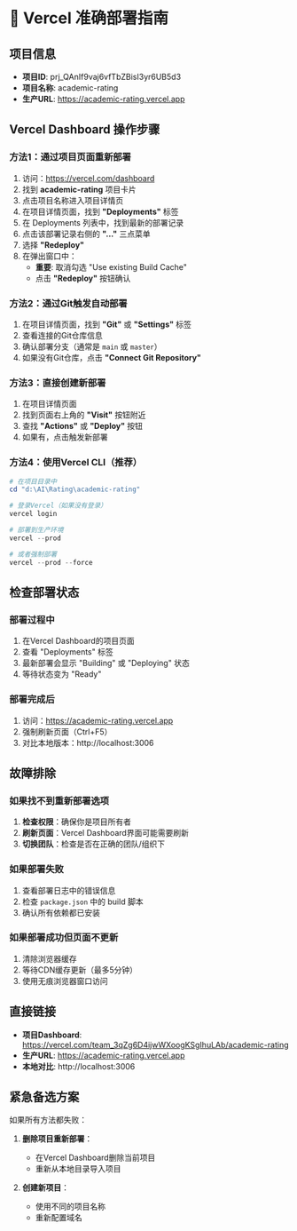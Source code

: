 # 🚀 Vercel 准确部署指南

## 项目信息
- **项目ID**: prj_QAnIf9vaj6vfTbZBisI3yr6UB5d3
- **项目名称**: academic-rating
- **生产URL**: https://academic-rating.vercel.app

## Vercel Dashboard 操作步骤

### 方法1：通过项目页面重新部署
1. 访问：https://vercel.com/dashboard
2. 找到 **academic-rating** 项目卡片
3. 点击项目名称进入项目详情页
4. 在项目详情页面，找到 **"Deployments"** 标签
5. 在 Deployments 列表中，找到最新的部署记录
6. 点击该部署记录右侧的 **"..."** 三点菜单
7. 选择 **"Redeploy"**
8. 在弹出窗口中：
   - **重要**: 取消勾选 "Use existing Build Cache"
   - 点击 **"Redeploy"** 按钮确认

### 方法2：通过Git触发自动部署
1. 在项目详情页面，找到 **"Git"** 或 **"Settings"** 标签
2. 查看连接的Git仓库信息
3. 确认部署分支（通常是 `main` 或 `master`）
4. 如果没有Git仓库，点击 **"Connect Git Repository"**

### 方法3：直接创建新部署
1. 在项目详情页面
2. 找到页面右上角的 **"Visit"** 按钮附近
3. 查找 **"Actions"** 或 **"Deploy"** 按钮
4. 如果有，点击触发新部署

### 方法4：使用Vercel CLI（推荐）
```powershell
# 在项目目录中
cd "d:\AI\Rating\academic-rating"

# 登录Vercel（如果没有登录）
vercel login

# 部署到生产环境
vercel --prod

# 或者强制部署
vercel --prod --force
```

## 检查部署状态

### 部署过程中
1. 在Vercel Dashboard的项目页面
2. 查看 "Deployments" 标签
3. 最新部署会显示 "Building" 或 "Deploying" 状态
4. 等待状态变为 "Ready"

### 部署完成后
1. 访问：https://academic-rating.vercel.app
2. 强制刷新页面（Ctrl+F5）
3. 对比本地版本：http://localhost:3006

## 故障排除

### 如果找不到重新部署选项
1. **检查权限**：确保你是项目所有者
2. **刷新页面**：Vercel Dashboard界面可能需要刷新
3. **切换团队**：检查是否在正确的团队/组织下

### 如果部署失败
1. 查看部署日志中的错误信息
2. 检查 `package.json` 中的 build 脚本
3. 确认所有依赖都已安装

### 如果部署成功但页面不更新
1. 清除浏览器缓存
2. 等待CDN缓存更新（最多5分钟）
3. 使用无痕浏览器窗口访问

## 直接链接
- **项目Dashboard**: https://vercel.com/team_3qZg6D4ijwWXoogKSgIhuLAb/academic-rating
- **生产URL**: https://academic-rating.vercel.app
- **本地对比**: http://localhost:3006

## 紧急备选方案

如果所有方法都失败：
1. **删除项目重新部署**：
   - 在Vercel Dashboard删除当前项目
   - 重新从本地目录导入项目
   
2. **创建新项目**：
   - 使用不同的项目名称
   - 重新配置域名

